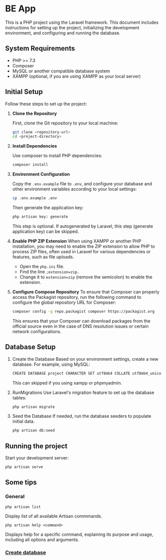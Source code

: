 # BE App

This is a PHP project using the Laravel framework. This document includes instructions for setting up the project, initializing the development environment, and configuring and running the database.

## System Requirements

- PHP >= 7.3
- Composer
- MySQL or another compatible database system
- XAMPP (optional, if you are using XAMPP as your local server)

## Initial Setup

Follow these steps to set up the project:

1. **Clone the Repository**

   First, clone the Git repository to your local machine:

   ```bash
   git clone <repository-url>
   cd <project-directory>
   
2. **Install Dependencies**

    Use composer to install PHP dependencies:
    ```bash
   composer install
   
3. **Environment Configuration**
    
    Copy the `.env.example` file to `.env`, and configure your database and other environment variables according to your local settings:
    ```bash
   cp .env.example .env
    ```
    Then generate the application key:
   ```bash
   php artisan key: generate
   ```
   This step is optional. If autogenerated by Laravel, this step (generate application key) can be skipped.

4. **Enable PHP ZIP Extension**
   When using XAMPP or another PHP installation, you may need to enable the ZIP extension to allow PHP to process ZIP files, often used in Laravel for various dependencies or features, such as file uploads.
   - Open the `php.ini` file.
   - Find the line `;extension=zip.`
   - Change it to `extension=zip` (remove the semicolon) to enable the extension.

5. **Configure Compose Repository**
   To ensure that Composer can properly access the Packagist repository, run the following command to configure the global repository URL for Composer:
    ```bash
   composer config -g repo.packagist composer https://packagist.org
    ```
   This ensures that your Composer can download packages from the official source even in the case of DNS resolution issues or certain network configurations.

## Database Setup
1. Create the Database
   Based on your environment settings, create a new database. For example, using MySQL:
    ```bash
   CREATE DATABASE project CHARACTER SET utf8mb4 COLLATE utf8mb4_unicode_ci;
   ```
   This can skipped if you using xampp or phpmyadmin.

2. RunMigrations
    Use Laravel's migration feature to set up the database tables:
    ```bash
   php artisan migrate

3. Seed the Database
    If needed, run the database seeders to populate initial data.
    ```bash
    php artisan db:seed
    ```

## Running the project

Start your development server:
    
```bash
php artisan serve
```

## Some tips
### General
```
php artisan list
```
Display list of all available Artisan commmands.

```
php artisan help <command>
```
Displays help for a specific command, explaining its purpose and usage, including all options and arguments.

### [Create database](database/)
